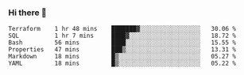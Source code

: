 ### Hi there 👋


<!--START_SECTION:waka-->

```text
Terraform    1 hr 48 mins    ███████▓░░░░░░░░░░░░░░░░░   30.06 %
SQL          1 hr 7 mins     ████▓░░░░░░░░░░░░░░░░░░░░   18.72 %
Bash         56 mins         ████░░░░░░░░░░░░░░░░░░░░░   15.55 %
Properties   47 mins         ███▒░░░░░░░░░░░░░░░░░░░░░   13.31 %
Markdown     18 mins         █▒░░░░░░░░░░░░░░░░░░░░░░░   05.27 %
YAML         18 mins         █▒░░░░░░░░░░░░░░░░░░░░░░░   05.22 %
```

<!--END_SECTION:waka-->

<!--
**ssrahul96/ssrahul96** is a ✨ _special_ ✨ repository because its `README.md` (this file) appears on your GitHub profile.

Here are some ideas to get you started:

- 🔭 I’m currently working on ...
- 🌱 I’m currently learning ...
- 👯 I’m looking to collaborate on ...
- 🤔 I’m looking for help with ...
- 💬 Ask me about ...
- 📫 How to reach me: ...
- 😄 Pronouns: ...
- ⚡ Fun fact: ...
-->
